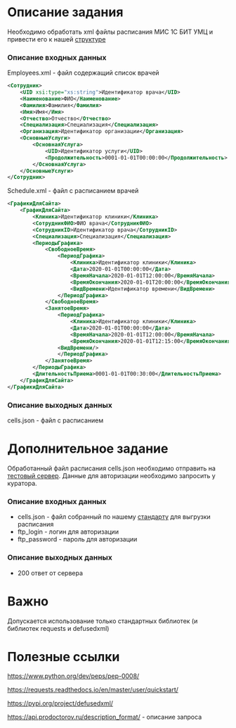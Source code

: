 # Описание задания
Необходимо обработать xml файлы расписания МИС 1С БИТ УМЦ и привести его к нашей [структуре](https://api.prodoctorov.ru/description_format/)

### Описание входных данных
Employees.xml - файл содержащий список врачей

```xml
<Сотрудник>
    <UID xsi:type="xs:string">Идентификатор врача</UID>
    <Наименование>ФИО</Наименование>
    <Фамилия>Фамилия</Фамилия>
    <Имя>Имя</Имя>
    <Отчество>Отчество</Отчество>
    <Специализация>Специализация</Специализация>
    <Организация>Идентификатор организации</Организация>
    <ОсновныеУслуги>
        <ОсновнаяУслуга>
            <UID>Идентификатор услуги</UID>
            <Продолжительность>0001-01-01T00:00:00</Продолжительность>
        </ОсновнаяУслуга>
    </ОсновныеУслуги>
</Сотрудник>
```

Schedule.xml - файл с расписанием врачей

```xml
<ГрафикиДляСайта>
    <ГрафикДляСайта>
        <Клиника>Идентификатор клиники</Клиника>
        <СотрудникФИО>ФИО врача</СотрудникФИО>
        <СотрудникID>Идентификатор врача</СотрудникID>
        <Специализация>Специализация</Специализация>
        <ПериодыГрафика>
            <СвободноеВремя>
                <ПериодГрафика>
                    <Клиника>Идентификатор клиники</Клиника>
                    <Дата>2020-01-01T00:00:00</Дата>
                    <ВремяНачала>2020-01-01T12:00:00</ВремяНачала>
                    <ВремяОкончания>2020-01-01T20:00:00</ВремяОкончания>
                    <ВидВремени>Идентификатор времени</ВидВремени>
                </ПериодГрафика>
            </СвободноеВремя>
            <ЗанятоеВремя>
                <ПериодГрафика>
                    <Клиника>Идентификатор клиники</Клиника>
                    <Дата>2020-01-01T00:00:00</Дата>
                    <ВремяНачала>2020-01-01T12:00:00</ВремяНачала>
                    <ВремяОкончания>2020-01-01T12:15:00</ВремяОкончания>
                <ВидВремени/>
                </ПериодГрафика>
            </ЗанятоеВремя>
        </ПериодыГрафика>
        <ДлительностьПриема>0001-01-01T00:30:00</ДлительностьПриема>
    </ГрафикДляСайта>
</ГрафикиДляСайта>
```


### Описание выходных данных
cells.json - файл с расписанием

# Дополнительное задание
Обработанный файл расписания cells.json необходимо отправить на [тестовый сервер](https://api.test18.prodoctorov.lan/mis/send_cells/). Данные для авторизации необходимо запросить у куратора.

### Описание входных данных
- cells.json - файл собранный по нашему [стандарту](https://api.prodoctorov.ru/description_format/) для выгрузки расписания
- ftp_login - логин для авторизации
- ftp_password - пароль для авторизации

### Описание выходных данных
- 200 ответ от сервера

# Важно
Допускается использование только стандартных библиотек (и библиотек requests и defusedxml)


# Полезные ссылки
https://www.python.org/dev/peps/pep-0008/

https://requests.readthedocs.io/en/master/user/quickstart/

https://pypi.org/project/defusedxml/

https://api.prodoctorov.ru/description_format/ - описание запроса
